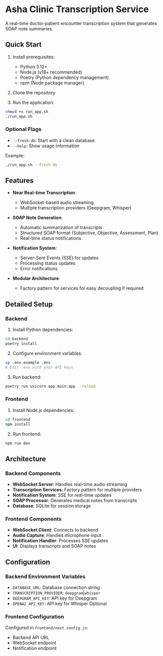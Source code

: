# Asha Clinic Transcription Service

A real-time doctor-patient encounter transcription system that generates SOAP note summaries.

## Quick Start

1. Install prerequisites:
   - Python 3.12+
   - Node.js (v18+ recommended)
   - Poetry (Python dependency management)
   - npm (Node package manager)

2. Clone the repository
3. Run the application:

```bash
chmod +x run_app.sh
./run_app.sh
```

### Optional Flags

- `--fresh-db`: Start with a clean database
- `--help`: Show usage information

Example:
```bash
./run_app.sh --fresh-db
```

## Features

- **Near Real-time Transcription**:
  - WebSocket-based audio streaming
  - Multiple transcription providers (Deepgram, Whisper)
  
- **SOAP Note Generation**:
  - Automatic summarization of transcripts
  - Structured SOAP format (Subjective, Objective, Assessment, Plan)
  - Real-time status notifications

- **Notification System**:
  - Server-Sent Events (SSE) for updates
  - Processing status updates
  - Error notifications

- **Modular Architecture**:
  - Factory pattern for services for easy decoupling if required

## Detailed Setup

### Backend

1. Install Python dependencies:
```bash
cd backend
poetry install
```

2. Configure environment variables:
```bash
cp .env.example .env
# Edit .env with your API keys
```

3. Run backend:
```bash
poetry run uvicorn app.main:app --reload
```

### Frontend

1. Install Node.js dependencies:
```bash
cd frontend
npm install
```

2. Run frontend:
```bash
npm run dev
```

## Architecture

### Backend Components

- **WebSocket Server**: Handles real-time audio streaming
- **Transcription Services**: Factory pattern for multiple providers
- **Notification System**: SSE for real-time updates
- **SOAP Processor**: Generates medical notes from transcripts
- **Database**: SQLite for session storage

### Frontend Components

- **WebSocket Client**: Connects to backend
- **Audio Capture**: Handles microphone input
- **Notification Handler**: Processes SSE updates
- **UI**: Displays transcripts and SOAP notes

## Configuration

### Backend Environment Variables

- `DATABASE_URL`: Database connection string
- `TRANSCRIPTION_PROVIDER`: `deepgram`|`whisper`
- `DEEPGRAM_API_KEY`: API key for Deepgram
- `OPENAI_API_KEY`: API key for Whisper Optional


### Frontend Configuration

Configured in `frontend/next.config.js`:
- Backend API URL
- WebSocket endpoint
- Notification endpoint
